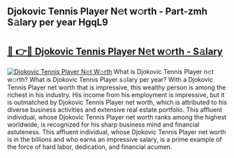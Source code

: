 ## Djokovic Tennis Player N𝚎t w𝚘rth - Part-zmh S𝚊lary per year HgqL9

# <h2><a href="http://gc4ocp.nevu.top/?p=Djokovic+Tennis+Player">🔗 👉🔴 Djokovic Tennis Player N𝚎t w𝚘rth - S𝚊lary</a></h2>

[![Djokovic Tennis Player N𝚎t W𝚘rth](https://i.imgur.com/Oavwk0R.jpeg)](http://gc4ocp.nevu.top/?p=Djokovic+Tennis+Player)
What is Djokovic Tennis Player n𝚎t w𝚘rth? What is Djokovic Tennis Player s𝚊lary per year?
With a Djokovic Tennis Player net worth that is impressive, this wealthy person is among the richest in his industry. His income from his employment is impressive, but it is outmatched by Djokovic Tennis Player net worth, which is attributed to his diverse business activities and extensive real estate portfolio. This affluent individual, whose Djokovic Tennis Player net worth ranks among the highest worldwide, is recognized for his sharp business mind and financial astuteness. This affluent individual, whose Djokovic Tennis Player net worth is in the billions and who earns an impressive salary, is a prime example of the force of hard labor, dedication, and financial acumen.
